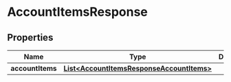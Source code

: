 

# AccountItemsResponse


## Properties

Name | Type | Description | Notes
------------ | ------------- | ------------- | -------------
**accountItems** | [**List&lt;AccountItemsResponseAccountItems&gt;**](AccountItemsResponseAccountItems.md) |  | 



